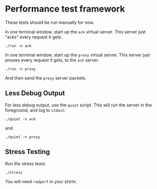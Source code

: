 # Performance test framework

These tests should be run manually for now.

In one terminal window, start up the `ack` virtual server.  This
server just "acks" every request it gets.

```
./run -n ack
```

In one terminal window, start up the `proxy` virtual server.  This
server just proxies every request it gets, to the `ack` server.

```
./run -n proxy
```

And then send the `proxy` server packets.

## Less Debug Output

For less debug output, use the `quiet` script.  This will run the
server in the foreground, and log to `stdout`:

```
./quiet -n ack
```

and

```
./quiet -n proxy
```

## Stress Testing

Run the stress tests:

```
./stress
```

You will need `radperf` in your `$PATH`.
